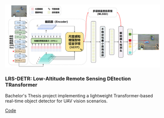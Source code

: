 <div class="publication-card row align-items-center mb-4">
    <div class="col-md-6">
        <div class="publication-image-container">
            <img src="static/assets/lrs-detr.png" class="img-fluid publication-image" alt="LRS-DETR Project">
        </div>
    </div>
    <div class="col-md-6">
        <h3 class="publication-title">
            <b>LRS-DETR: Low-Altitude Remote Sensing DEtection TRansformer</b>
        </h3>
        <p class="publication-info">
            Bachelor's Thesis project implementing a lightweight Transformer-based real-time object detector for UAV vision scenarios.
        </p>
        <p class="publication-links">
            <a href="https://github.com/yuchenwu73/LRS-DETR" target="_blank">Code</a>
        </p>
    </div>
</div> 